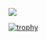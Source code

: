 ![](https://github-profile-summary-cards.vercel.app/api/cards/profile-details?username=arcturus-technologies&theme=2077)

[![trophy](https://github-profile-trophy.vercel.app/?username=arcturus-technologies&theme=onedark)](https://github-profile-trophy.vercel.app/?username=arcturus-technologies&theme=tokyonight)
